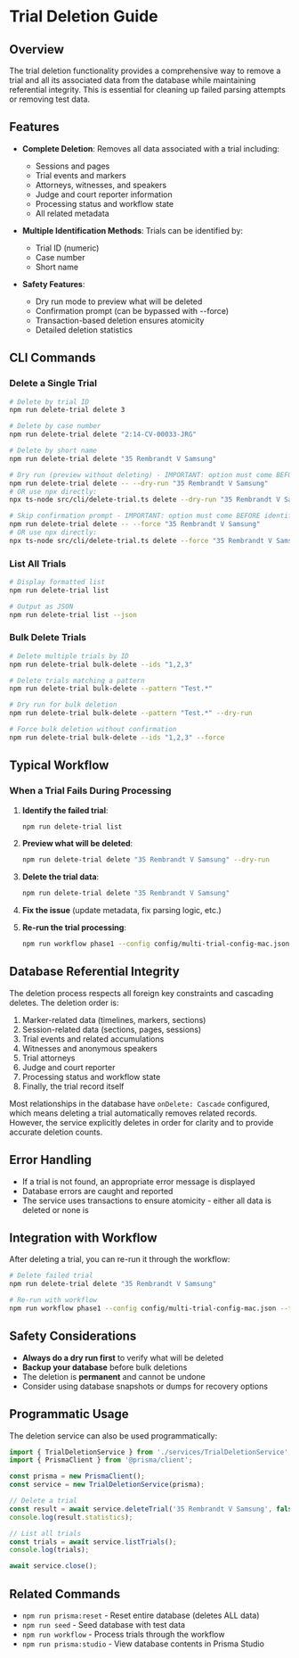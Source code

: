 # Trial Deletion Guide

## Overview

The trial deletion functionality provides a comprehensive way to remove a trial and all its associated data from the database while maintaining referential integrity. This is essential for cleaning up failed parsing attempts or removing test data.

## Features

- **Complete Deletion**: Removes all data associated with a trial including:
  - Sessions and pages
  - Trial events and markers
  - Attorneys, witnesses, and speakers
  - Judge and court reporter information
  - Processing status and workflow state
  - All related metadata

- **Multiple Identification Methods**: Trials can be identified by:
  - Trial ID (numeric)
  - Case number
  - Short name

- **Safety Features**:
  - Dry run mode to preview what will be deleted
  - Confirmation prompt (can be bypassed with --force)
  - Transaction-based deletion ensures atomicity
  - Detailed deletion statistics

## CLI Commands

### Delete a Single Trial

```bash
# Delete by trial ID
npm run delete-trial delete 3

# Delete by case number
npm run delete-trial delete "2:14-CV-00033-JRG"

# Delete by short name
npm run delete-trial delete "35 Rembrandt V Samsung"

# Dry run (preview without deleting) - IMPORTANT: option must come BEFORE identifier
npm run delete-trial delete -- --dry-run "35 Rembrandt V Samsung"
# OR use npx directly:
npx ts-node src/cli/delete-trial.ts delete --dry-run "35 Rembrandt V Samsung"

# Skip confirmation prompt - IMPORTANT: option must come BEFORE identifier
npm run delete-trial delete -- --force "35 Rembrandt V Samsung"
# OR use npx directly:
npx ts-node src/cli/delete-trial.ts delete --force "35 Rembrandt V Samsung"
```

### List All Trials

```bash
# Display formatted list
npm run delete-trial list

# Output as JSON
npm run delete-trial list --json
```

### Bulk Delete Trials

```bash
# Delete multiple trials by ID
npm run delete-trial bulk-delete --ids "1,2,3"

# Delete trials matching a pattern
npm run delete-trial bulk-delete --pattern "Test.*"

# Dry run for bulk deletion
npm run delete-trial bulk-delete --pattern "Test.*" --dry-run

# Force bulk deletion without confirmation
npm run delete-trial bulk-delete --ids "1,2,3" --force
```

## Typical Workflow

### When a Trial Fails During Processing

1. **Identify the failed trial**:
   ```bash
   npm run delete-trial list
   ```

2. **Preview what will be deleted**:
   ```bash
   npm run delete-trial delete "35 Rembrandt V Samsung" --dry-run
   ```

3. **Delete the trial data**:
   ```bash
   npm run delete-trial delete "35 Rembrandt V Samsung"
   ```

4. **Fix the issue** (update metadata, fix parsing logic, etc.)

5. **Re-run the trial processing**:
   ```bash
   npm run workflow phase1 --config config/multi-trial-config-mac.json
   ```

## Database Referential Integrity

The deletion process respects all foreign key constraints and cascading deletes. The deletion order is:

1. Marker-related data (timelines, markers, sections)
2. Session-related data (sections, pages, sessions)
3. Trial events and related accumulations
4. Witnesses and anonymous speakers
5. Trial attorneys
6. Judge and court reporter
7. Processing status and workflow state
8. Finally, the trial record itself

Most relationships in the database have `onDelete: Cascade` configured, which means deleting a trial automatically removes related records. However, the service explicitly deletes in order for clarity and to provide accurate deletion counts.

## Error Handling

- If a trial is not found, an appropriate error message is displayed
- Database errors are caught and reported
- The service uses transactions to ensure atomicity - either all data is deleted or none is

## Integration with Workflow

After deleting a trial, you can re-run it through the workflow:

```bash
# Delete failed trial
npm run delete-trial delete "35 Rembrandt V Samsung"

# Re-run with workflow
npm run workflow phase1 --config config/multi-trial-config-mac.json --trial "35 Rembrandt V Samsung"
```

## Safety Considerations

- **Always do a dry run first** to verify what will be deleted
- **Backup your database** before bulk deletions
- The deletion is **permanent** and cannot be undone
- Consider using database snapshots or dumps for recovery options

## Programmatic Usage

The deletion service can also be used programmatically:

```typescript
import { TrialDeletionService } from './services/TrialDeletionService';
import { PrismaClient } from '@prisma/client';

const prisma = new PrismaClient();
const service = new TrialDeletionService(prisma);

// Delete a trial
const result = await service.deleteTrial('35 Rembrandt V Samsung', false);
console.log(result.statistics);

// List all trials
const trials = await service.listTrials();
console.log(trials);

await service.close();
```

## Related Commands

- `npm run prisma:reset` - Reset entire database (deletes ALL data)
- `npm run seed` - Seed database with test data
- `npm run workflow` - Process trials through the workflow
- `npm run prisma:studio` - View database contents in Prisma Studio